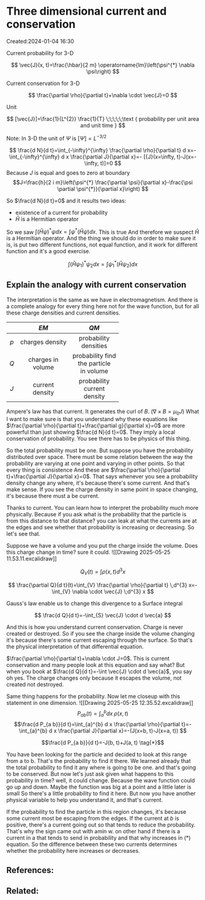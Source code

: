 # Three dimensional current and conservation
Created:2024-01-04 16:30

Current probability for 3-D

$$
\vec{J}(x, t)=\frac{\hbar}{2 m} \operatorname{Im}\left(\psi^{*} \nabla \psi\right)
$$

Current conservation for 3-D

$$
\frac{\partial \rho}{\partial t}+\nabla \cdot \vec{J}=0
$$

Unit

$$
[\vec{J}]=\frac{1}{L^{2}} \frac{1}{T} \;\;\;\;\;\text { probability per unit area and unit time }
$$

Note: In 3-D the unit of $\Psi$ is $[\Psi]=L^{-3 / 2}$

$$
\frac{d N}{d t}=\int_{-\infty}^{\infty} \frac{\partial \rho}{\partial t} d x=-\int_{-\infty}^{\infty} d x \frac{\partial J}{\partial x}=- [{J}(x=\infty, t)-J(x=-\infty, t)]=0
$$
Because $J$ is equal and goes to zero at boundary
$$J=\frac{h}{2 i m}\left(\psi^{*} \frac{\partial \psi}{\partial x}-\frac{\psi \partial \psi^{*}}{\partial x}\right)
$$

So $\frac{d N}{d t}=0$ and it results two ideas:
- existence of a current for probability 
- $\hat{H}$ is a Hermitian operator

So we saw $\int(\hat{H} \psi)^{*} \psi d x=\int \psi^{*}(\hat{H} \psi) d x$. This is true And therefore we suspect $\hat{H}$ is a Hermitian operator. And the thing we should do in order to make sure it is, is put two different functions, not equal function, and it work for different function and it's a good exercise.

$$
\int\left(\hat{H} \psi_{1}\right)^{*} \psi_{2} d x=\int \psi_{1}^{*}\left(\hat{H} \psi_{2}\right) d x
$$

## Explain the analogy with current conservation
The interpretation is the same as we have in electromagnetism. And there is a complete analogy for every thing here not for the wave function, but for all these charge densities and current densities.

|     |         $E M$          |                       $QM$                        |
| :-: | :--------------------: | :-----------------------------------------------: |
| $p$ |    charges density     |            probability <br> densities             |
| $Q$ | charges in <br> volume | probability find <br> the particle <br> in volume |
| $J$ |  current <br> density  |       probability <br> current <br> density       |

Ampere's law has that current. It generates the curl of $B$. $\left(\nabla \times B=\mu_{0} J\right)$
What I want to make sure is that you understand why these equations like $\frac{\partial \rho}{\partial t}+\frac{\partial g}{\partial x}=0$ are more powerful than just showing $\frac{d N}{d t}=0$. They imply a local conservation of probability. You see there has to be physics of this thing.

So the total probability must be one. But suppose you have the probability distributed over space. There must be some relation between the way the probability are varying at one point and varying in other points. So that every thing is consistence And these are $\frac{\partial \rho}{\partial t}+\frac{\partial J}{\partial x}=0$. That says whenever you see a probability density change any where, it's because there's some current. And that's make sense. If you see the charge density in same point in space changing, it's because there must a be current.

Thanks to current. You can learn how to interpret the probability much more physically. Because if you ask what is the probability that the particle is from this distance to that distance? you can leak at what the currents are at the edges and see whether that probability is increasing or decreasing. So let's see that.

Suppose we have a volume and you put the charge inside the volume. Does this charge change in time? sure it could.
![[Drawing 2025-05-25 11.53.11.excalidraw]]


$$
Q_{V}(t)=\int \rho(x, t) d^{3} x
$$

$$
\frac{\partial Q}{d t}(t)=\int_{V} \frac{\partial \rho}{\partial t} \,d^{3} x=-\int_{V} \nabla \cdot \vec{J} \;d^{3} x
$$

Gauss's law enable us to change this divergence to a Surface integral

$$
\frac{d Q}{d t}=-\int_{S} \vec{J} \cdot d \vec{a}
$$

And this is how you understand current conservation. Charge is never created or destroyed. So if you see the charge inside the volume changing it's because there's some current escaping through the surface. So that's the physical interpretation of that differential equation.


$\frac{\partial \rho}{\partial t}+\nabla \cdot J=0$. This is current conservation and many people look at this equation and say what? But when you book at $\frac{d Q}{d t}=-\int \vec{J} \cdot d \vec{a}$, you say oh yes. The charge changes only because it escapes the volume, not created not destroyed.

Same thing happens for the probability. Now let me closeup with this statement in one dimension.
![[Drawing 2025-05-25 12.35.52.excalidraw]]
$$
P_{a b}(t)=\int_{a}^{b} dx \;\rho(x, t)
$$
$$\frac{d P_{a b}}{d t}=\int_{a}^{b} d x \frac{\partial \rho}{\partial t}=-\int_{a}^{b} d x \frac{\partial J}{\partial x}=-(J(x=b, t)-J(x=a, t))
$$

$$\frac{d P_{a b}}{d t}=-J(b, t)+J(a, t) \tag{*}$$

You have been looking for the particle and decided to look at this range from a to b. That's the probability to find it there. We learned already that the total probability to find it any where is going to be one. and that's going to be conserved. But now let's just ask given what happens to this probability in time? well, it could change. Because the wave function could go up and down. Maybe the function was big at a point and a little later is small So there's a little probability to find it here. But now you have another physical variable to help you understand it, and that's current.

If the probability to find the particle in this region changes, it's because some current most be escaping from the edges. If the current at $b$ is positive, there's a current going out so that tends to reduce the probability. That's why the sign came out with amin w. on other hand if there is a current in a that tends to send in probability and that why increases in (*) equation. So the difference between these two currents determines whether the probability here increases or decreases.
## References:

## Related:




